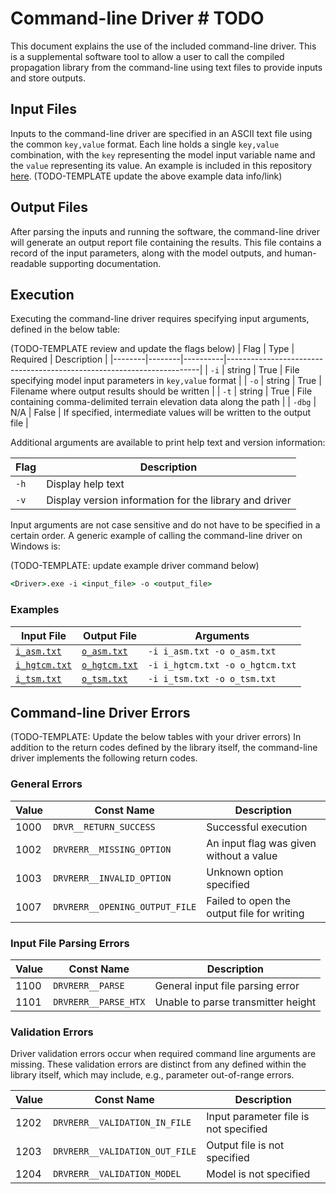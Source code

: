 # Command-line Driver # TODO

This document explains the use of the included command-line driver. This is a
supplemental software tool to allow a user to call the compiled propagation library
from the command-line using text files to provide inputs and store outputs.

## Input Files ##

Inputs to the command-line driver are specified in an ASCII text file using
the common `key,value` format. Each line holds a single `key,value` combination,
with the `key` representing the model input variable name and the `value` representing
its value. An example is included in this repository [here](./data/in.txt).
(TODO-TEMPLATE update the above example data info/link)

## Output Files ##

After parsing the inputs and running the software, the command-line driver will
generate an output report file containing the results. This file contains a record
of the input parameters, along with the model outputs, and human-readable supporting
documentation.

## Execution ##

Executing the command-line driver requires specifying input arguments, defined
in the below table:

(TODO-TEMPLATE review and update the flags below)
| Flag   | Type   | Required | Description                                                           |
|--------|--------|----------|-----------------------------------------------------------------------|
| `-i`   | string | True     | File specifying model input parameters in `key,value` format          |
| `-o`   | string | True     | Filename where output results should be written                       |
| `-t`   | string | True     | File containing comma-delimited terrain elevation data along the path |
| `-dbg` | N/A    | False    | If specified, intermediate values will be written to the output file  |

Additional arguments are available to print help text and version information:

| Flag | Description                                            |
|------|--------------------------------------------------------|
| `-h` | Display help text                                      |
| `-v` | Display version information for the library and driver |

Input arguments are not case sensitive and do not have to be specified in a certain
order. A generic example of calling the command-line driver on Windows is:

(TODO-TEMPLATE: update example driver command below)
```cmd
<Driver>.exe -i <input_file> -o <output_file>
```

### Examples ###

| Input File                          | Output File                         | Arguments                       |
|-------------------------------------|-------------------------------------|---------------------------------|
| [`i_asm.txt`](./data/i_asm.txt)     | [`o_asm.txt`](./data/o_asm.txt)     | `-i i_asm.txt -o o_asm.txt`     |
| [`i_hgtcm.txt`](./data/i_hgtcm.txt) | [`o_hgtcm.txt`](./data/o_hgtcm.txt) | `-i i_hgtcm.txt -o o_hgtcm.txt` |
| [`i_tsm.txt`](./data/i_tsm.txt)     | [`o_tsm.txt`](./data/o_tsm.txt)     | `-i i_tsm.txt -o o_tsm.txt`     |

## Command-line Driver Errors ##

(TODO-TEMPLATE: Update the below tables with your driver errors)
In addition to the return codes defined by the library itself, the command-line
driver implements the following return codes.

### General Errors ###

| Value | Const Name                     | Description                                |
|-------|--------------------------------|--------------------------------------------|
| 1000  | `DRVR__RETURN_SUCCESS`         | Successful execution                       |
| 1002  | `DRVRERR__MISSING_OPTION`      | An input flag was given without a value    |
| 1003  | `DRVRERR__INVALID_OPTION`      | Unknown option specified                   |
| 1007  | `DRVRERR__OPENING_OUTPUT_FILE` | Failed to open the output file for writing |

### Input File Parsing Errors ###

| Value | Const Name                    | Description                           |
|-------|-------------------------------|---------------------------------------|
| 1100  | `DRVRERR__PARSE`              | General input file parsing error      |
| 1101  | `DRVRERR__PARSE_HTX`          | Unable to parse transmitter height    |


### Validation Errors ###

Driver validation errors occur when required command line arguments are missing.
These validation errors are distinct from any defined within the library itself,
which may include, e.g., parameter out-of-range errors.

| Value | Const Name                         | Description                           |
|-------|------------------------------------|---------------------------------------|
| 1202  | `DRVRERR__VALIDATION_IN_FILE`      | Input parameter file is not specified |
| 1203  | `DRVRERR__VALIDATION_OUT_FILE`     | Output file is not specified          |
| 1204  | `DRVRERR__VALIDATION_MODEL`        | Model is not specified                |
